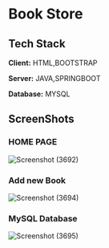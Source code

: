 
# Book Store


## Tech Stack

**Client:** HTML,BOOTSTRAP

**Server:** JAVA,SPRINGBOOT

**Database:** MYSQL

## ScreenShots
### HOME PAGE
![Screenshot (3692)](https://github.com/maran9335/Java-project/assets/109018976/3e27e935-4a77-46ca-8244-c5750a3cfec1)

### Add new Book 

![Screenshot (3694)](https://github.com/maran9335/Java-project/assets/109018976/e70fd1c9-fd49-447e-94e8-4aeda8aa6a92)

### MySQL Database
![Screenshot (3695)](https://github.com/maran9335/Java-project/assets/109018976/cf053e5e-9c2c-4279-8eb5-68e62a4ebd50)




